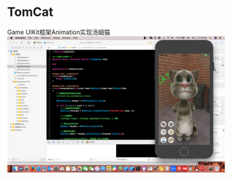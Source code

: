 # TomCat
Game
UIKit框架Animation实现汤姆猫
![image](https://github.com/niyongsheng/TomCat/blob/master/tomCat.png?raw=true)
